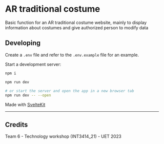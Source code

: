 # AR traditional costume

Basic function for an AR traditional costume website, mainly to display information about costumes and give authorized person to modify data

## Developing

Create a `.env` file and refer to the `.env.example` file for an example.

Start a development server:

```bash
npm i

npm run dev

# or start the server and open the app in a new browser tab
npm run dev -- --open
```

Made with [SvelteKit](https://kit.svelte.dev/)

---

## Credits

Team 6 - Technology workshop (INT3414_21) - UET 2023
